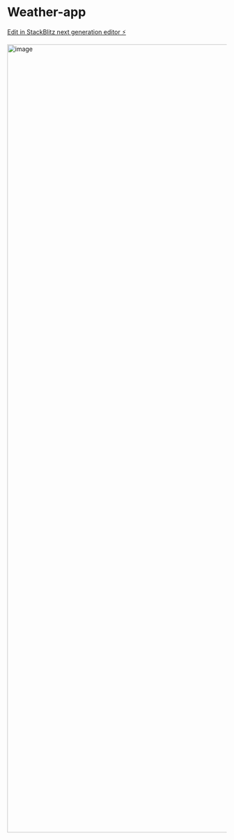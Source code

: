 # Weather-app

[Edit in StackBlitz next generation editor ⚡️](https://stackblitz.com/~/github.com/vipul156/Weather-app)

<img width="2880" height="1806" alt="image" src="https://github.com/user-attachments/assets/99eae0b4-43e2-4af9-bf92-14e4f3fe006c" />

